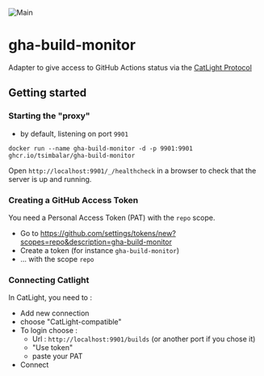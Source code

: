 ![Main](https://github.com/tsimbalar/gha-build-monitor/workflows/Main/badge.svg?event=push)

# gha-build-monitor
Adapter to give access to GitHub Actions status via the [CatLight Protocol](https://github.com/catlightio/catlight-protocol)

## Getting started

### Starting the "proxy"
- by default, listening on port `9901`

```
docker run --name gha-build-monitor -d -p 9901:9901 ghcr.io/tsimbalar/gha-build-monitor
```

Open `http://localhost:9901/_/healthcheck` in a browser to check that the server is up and running.

### Creating a GitHub Access Token
You need a Personal Access Token (PAT) with the `repo` scope.

- Go to https://github.com/settings/tokens/new?scopes=repo&description=gha-build-monitor
- Create a token (for instance `gha-build-monitor`)
- ... with the scope `repo`

### Connecting Catlight
In CatLight, you need to : 
- Add new connection
- choose "CatLight-compatible"
- To login choose : 
  - Url : `http://localhost:9901/builds` (or another port if you chose it)
  - "Use token"
  - paste your PAT
- Connect

